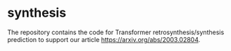 # synthesis

The repository contains the code for Transformer retrosynthesis/synthesis prediction to support our article https://arxiv.org/abs/2003.02804. 
